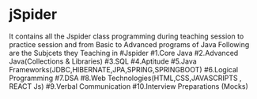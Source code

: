 # jSpider

It contains all the Jspider class programming during teaching session to practice session and from Basic to Advanced programs of Java
Following are the Subjcets they Teaching in #Jspider
#1.Core Java
#2.Advanced Java(Collections & Libraries)
#3.SQL
#4.Aptitude
#5.Java Frameworks(JDBC,HIBERNATE,JPA,SPRING,SPRINGBOOT)
#6.Logical Programming
#7.DSA
#8.Web Technologies(HTML,CSS,JAVASCRIPTS , REACT Js)
#9.Verbal Communication
#10.Interview Preparations (Mocks)

